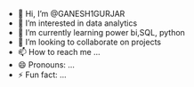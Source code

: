 - 👋 Hi, I’m @GANESH1GURJAR
- 👀 I’m interested in data analytics 
- 🌱 I’m currently learning power bi,SQL, python 
- 💞️ I’m looking to collaborate on projects 
- 📫 How to reach me ...
- 😄 Pronouns: ...
- ⚡ Fun fact: ...

<!---
GANESH1GURJAR/GANESH1GURJAR is a ✨ special ✨ repository because its `README.md` (this file) appears on your GitHub profile.
You can click the Preview link to take a look at your changes.
--->
